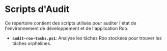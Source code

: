 # Scripts d'Audit

Ce répertoire contient des scripts utilisés pour auditer l'état de l'environnement de développement et de l'application Roo.

- **`audit-roo-tasks.ps1`**: Analyse les tâches Roo stockées pour trouver les tâches orphelines.